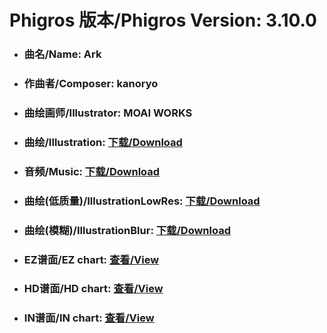 
# Phigros 版本/Phigros Version:  3.10.0

- ### __曲名/Name:  Ark__

- ### __作曲者/Composer:  kanoryo__

- ### __曲绘画师/Illustrator:  MOAI WORKS__

- ### __曲绘/Illustration:  [下载/Download](https://github.com/Po6647A/WebAssests/releases/download/3.10.0/968.png)__

- ### __音频/Music:  [下载/Download](https://github.com/Po6647A/WebAssests/releases/download/3.10.0/1841.ogg)__

- ### __曲绘(低质量)/IllustrationLowRes:  [下载/Download](https://github.com/Po6647A/WebAssests/releases/download/3.10.0/1460.png)__

- ### __曲绘(模糊)/IllustrationBlur:  [下载/Download](https://github.com/Po6647A/WebAssests/releases/download/3.10.0/0)__


- ### __EZ谱面/EZ chart:  [查看/View](./EZ.json/index.html)__

- ### __HD谱面/HD chart:  [查看/View](./HD.json/index.html)__

- ### __IN谱面/IN chart:  [查看/View](./IN.json/index.html)__
